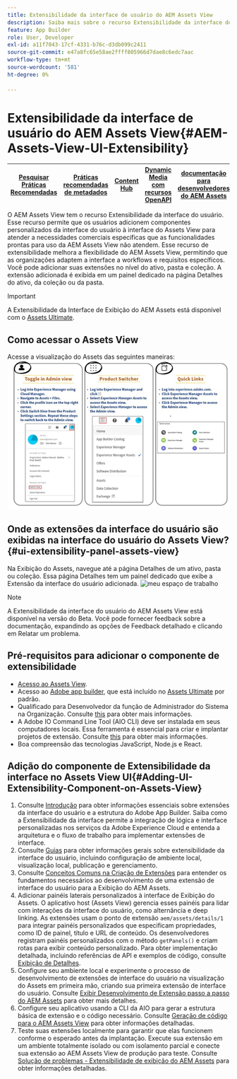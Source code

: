 ```yaml
---
title: Extensibilidade da interface de usuário do AEM Assets View
description: Saiba mais sobre o recurso Extensibilidade da interface do usuário do AEM Assets View. A interface do usuário do AEM Assets View permite adicionar componentes de interface do usuário personalizados para atender a necessidades comerciais específicas.
feature: App Builder
role: User, Developer
exl-id: a11f7043-17cf-4331-b76c-d3db099c2411
source-git-commit: e47a8fc65e58ae2ffff805966d7dae8c6edc7aac
workflow-type: tm+mt
source-wordcount: '581'
ht-degree: 0%

---
```


# Extensibilidade da interface de usuário do AEM Assets View{#AEM-Assets-View-UI-Extensibility}

| [Pesquisar Práticas Recomendadas](/help/assets/search-best-practices.md) | [Práticas recomendadas de metadados](/help/assets/metadata-best-practices.md) | [Content Hub](/help/assets/product-overview.md) | [Dynamic Media com recursos OpenAPI](/help/assets/dynamic-media-open-apis-overview.md) | [documentação para desenvolvedores do AEM Assets](https://developer.adobe.com/experience-cloud/experience-manager-apis/) |
| ------------- | --------------------------- |---------|----|-----|

O AEM Assets View tem o recurso Extensibilidade da interface do usuário. Esse recurso permite que os usuários adicionem componentes personalizados da interface do usuário à interface do Assets View para atender a necessidades comerciais específicas que as funcionalidades prontas para uso da AEM Assets View não atendem. Esse recurso de extensibilidade melhora a flexibilidade do AEM Assets View, permitindo que as organizações adaptem a interface a workflows e requisitos específicos.
Você pode adicionar suas extensões no nível do ativo, pasta e coleção. A extensão adicionada é exibida em um painel dedicado na página Detalhes do ativo, da coleção ou da pasta.

>[!IMPORTANT]
> A Extensibilidade da Interface de Exibição do AEM Assets está disponível com o [Assets Ultimate](/help/assets/assets-ultimate-overview.md).

## <a id="1"></a> Como acessar o Assets View

Acesse a visualização do Assets das seguintes maneiras:
![access-assets-view-ui](/help/assets/assets/access-assets-view.jpg)

## Onde as extensões da interface do usuário são exibidas na interface do usuário do Assets View? {#ui-extensibility-panel-assets-view}

Na Exibição do Assets, navegue até a página Detalhes de um ativo, pasta ou coleção. Essa página Detalhes tem um painel dedicado que exibe a Extensão da interface do usuário adicionada.
![meu espaço de trabalho](/help/assets/assets/my-workspace-assets-view3.png)

>[!NOTE]
>
> A Extensibilidade da interface do usuário do AEM Assets View está disponível na versão do Beta. Você pode fornecer feedback sobre a documentação, expandindo as opções de Feedback detalhado e clicando em Relatar um problema.

## Pré-requisitos para adicionar o componente de extensibilidade

* [Acesso ao Assets View](#1).
* Acesso ao [Adobe app builder](https://developer.adobe.com/app-builder/docs/overview/), que está incluído no [Assets Ultimate](/help/assets/assets-ultimate-overview.md) por padrão.
* Qualificado para Desenvolvedor da função de Administrador do Sistema na Organização. Consulte [this](https://developer.adobe.com/uix/docs/guides/get-access/) para obter mais informações.
* A Adobe IO Command Line Tool (AIO CLI) deve ser instalada em seus computadores locais. Essa ferramenta é essencial para criar e implantar projetos de extensão. Consulte [this](https://developer.adobe.com/app-builder/docs/getting_started/#local-environment-set-up) para obter mais informações.
* Boa compreensão das tecnologias JavaScript, Node.js e React.

## Adição do componente de Extensibilidade da interface no Assets View UI{#Adding-UI-Extensibility-Component-on-Assets-View}

1. Consulte [Introdução](https://developer.adobe.com/uix/docs/getting-started/) para obter informações essenciais sobre extensões da interface do usuário e a estrutura do Adobe App Builder. Saiba como a Extensibilidade da interface permite a integração de lógica e interface personalizadas nos serviços da Adobe Experience Cloud e entenda a arquitetura e o fluxo de trabalho para implementar extensões de interface.
1. Consulte [Guias](https://developer.adobe.com/uix/docs/guides/) para obter informações gerais sobre extensibilidade da interface do usuário, incluindo configuração de ambiente local, visualização local, publicação e gerenciamento.
1. Consulte [Conceitos Comuns na Criação de Extensões](https://developer.adobe.com/uix/docs/services/aem-assets-view/api/commons/) para entender os fundamentos necessários ao desenvolvimento de uma extensão de interface do usuário para a Exibição do AEM Assets.
1. Adicionar painéis laterais personalizados à interface de Exibição do Assets. O aplicativo host (Assets View) gerencia esses painéis para lidar com interações da interface do usuário, como alternância e deep linking. As extensões usam o ponto de extensão `aem/assets/details/1` para integrar painéis personalizados que especificam propriedades, como ID de painel, título e URL de conteúdo. Os desenvolvedores registram painéis personalizados com o método `getPanels()` e criam rotas para exibir conteúdo personalizado. Para obter implementação detalhada, incluindo referências de API e exemplos de código, consulte [Exibição de Detalhes](https://developer.adobe.com/uix/docs/services/aem-assets-view/api/details-view/).
1. Configure seu ambiente local e experimente o processo de desenvolvimento de extensões de interface do usuário na visualização do Assets em primeira mão, criando sua primeira extensão de interface do usuário. Consulte [Exibir Desenvolvimento de Extensão passo a passo do AEM Assets](https://developer.adobe.com/uix/docs/services/aem-assets-view/extension-development/) para obter mais detalhes.
1. Configure seu aplicativo usando a CLI da AIO para gerar a estrutura básica de extensão e o código necessário. Consulte [Geração de código para o AEM Assets View](https://developer.adobe.com/uix/docs/services/aem-assets-view/code-generation/) para obter informações detalhadas.
1. Teste suas extensões localmente para garantir que elas funcionem conforme o esperado antes da implantação. Execute sua extensão em um ambiente totalmente isolado ou com isolamento parcial e conecte sua extensão ao AEM Assets View de produção para teste. Consulte [Solução de problemas - Extensibilidade de exibição do AEM Assets](https://developer.adobe.com/uix/docs/services/aem-assets-view/debug/) para obter informações detalhadas.
